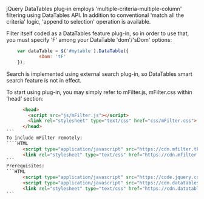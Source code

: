 jQuery DataTables plug-in employs 'multiple-criteria-multiple-column' filtering using DataTables API. In addition to conventional 'match all the criteria' logic, 'append to selection' operation is available.

Filter itself coded as a DataTables feature plug-in, so in order to use that, you must specify 'F' among your DataTable 'dom'/'sDom' options:
```javascript	
	var dataTable = $('#mytable').DataTable({
			sDom: 'tF'
	});
```
Search is implemented using external search plug-in, so DataTables smart search feature is not in effect.

To start using plug-in, you may simply refer to mFilter.js, mFilter.css within 'head' section:
````HTML
	  <head>
	    <script src="js/mFilter.js"></script>
	    <link rel="stylesheet" type="text/css" href="css/mFilter.css">
	  </head>
```
To include mFilter remotely:
````HTML
	  <script type="application/javascript" src="https://cdn.mfilter.tk/js/mfilter.min.js"></script>
	  <link rel="stylesheet" type="text/css" href="https://cdn.mfilter.tk/css/mfilter.min.css">
```  
Prerequisites:
```HTML
	  <script type="application/javascript" src="https://code.jquery.com/jquery-3.3.1.min.js"></script>
	  <script type="application/javascript" src="https://cdn.datatables.net/1.10.19/js/jquery.dataTables.min.js"></script>
	  <link rel="stylesheet" type="text/css" href="https://cdn.datatables.net/1.10.19/css/jquery.dataTables.min.css">
```

